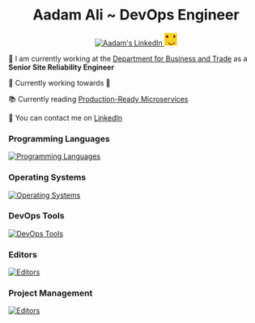 <h1 align="center">Aadam Ali ~ DevOps Engineer</h1>

<div align="center">
    <a href="https://www.linkedin.com/in/aadam-ali">
      <img src="https://www.vectorlogo.zone/logos/linkedin/linkedin-icon.svg" alt="Aadam's LinkedIn" title="Aadam's LinkedIn" width="25" height="25">
    </a>
    <a href="https://aadamali.net">
      <img src="./assets/smiley.png" alt="Aadam's Website" title="Aadam's Website" width="25" height="25">
    </a>
</div>

🏢 I am currently working at the [Department for Business and Trade]([https://www.gov.uk/government/organisations/hm-revenue-customs](https://www.gov.uk/government/organisations/department-for-business-and-trade)) as a **Senior Site Reliability Engineer**

📑 Currently working towards 🤔

📚️ Currently reading [Production-Ready Microservices](https://www.oreilly.com/library/view/production-ready-microservices/9781491965962/)

📧 You can contact me on [LinkedIn](https://www.linkedin.com/in/aadam-ali)

### Programming Languages

[![Programming Languages](https://skillicons.dev/icons?i=python,bash&theme=light)](https://skillicons.dev)

### Operating Systems

[![Operating Systems](https://skillicons.dev/icons?i=linux,ubuntu&theme=light)](https://skillicons.dev)

### DevOps Tools

[![DevOps Tools](https://skillicons.dev/icons?i=aws,terraform,docker,jenkins&theme=light)](https://skillicons.dev)

### Editors

[![Editors](https://skillicons.dev/icons?i=vscode,vim&theme=light)](https://skillicons.dev)

### Project Management

[![Editors](https://skillicons.dev/icons?i=git,github&theme=light)](https://skillicons.dev)
